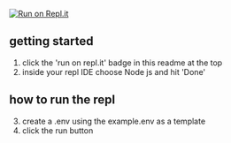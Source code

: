[![Run on Repl.it](https://repl.it/badge/github/sojohnnysaid/discord-utility-bot)](https://repl.it/github/sojohnnysaid/discord-utility-bot)


## getting started
1. click the 'run on repl.it' badge in this readme at the top
2. inside your repl IDE choose Node js and hit 'Done'


## how to run the repl
3. create a .env using the example.env as a template
4. click the run button
